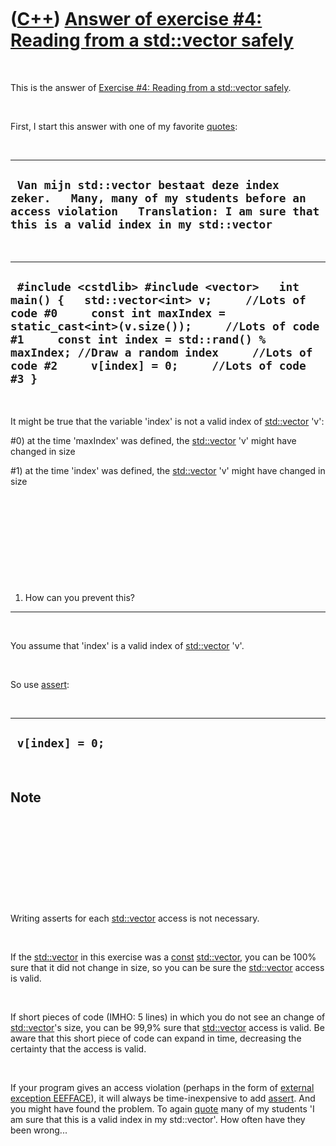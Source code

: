 
 

 

 

 

 

([C++](Cpp.md)) [Answer of exercise \#4: Reading from a std::vector safely](CppExerciseReadingFromAvectorSafelyAnswer.md)
===========================================================================================================================

 

This is the answer of [Exercise \#4: Reading from a std::vector
safely](CppExerciseReadingFromAvectorSafely.md).

 

First, I start this answer with one of my favorite
[quotes](CppQuotes.md):

 

  --------------------------------------------------------------------------------------------------------------------------------------------------------------------------------
  ` Van mijn std::vector bestaat deze index zeker.   Many, many of my students before an access violation   Translation: I am sure that this is a valid index in my std::vector`
  --------------------------------------------------------------------------------------------------------------------------------------------------------------------------------

 

  -------------------------------------------------------------------------------------------------------------------------------------------------------------------------------------------------------------------------------------------------------------------------------------------------------------------
  ` #include <cstdlib> #include <vector>   int main() {   std::vector<int> v;     //Lots of code #0     const int maxIndex = static_cast<int>(v.size());     //Lots of code #1     const int index = std::rand() % maxIndex; //Draw a random index     //Lots of code #2     v[index] = 0;     //Lots of code #3 }`
  -------------------------------------------------------------------------------------------------------------------------------------------------------------------------------------------------------------------------------------------------------------------------------------------------------------------

 

It might be true that the variable 'index' is not a valid index of
[std::vector](CppVector.md) 'v':

\#0) at the time 'maxIndex' was defined, the
[std::vector](CppVector.md) 'v' might have changed in size

\#1) at the time 'index' was defined, the [std::vector](CppVector.md)
'v' might have changed in size

 

 

 

 

 

1) How can you prevent this?
----------------------------

 

You assume that 'index' is a valid index of [std::vector](CppVector.md)
'v'.

 

So use [assert](CppAssert.md):

 

  ------------------
  ` v[index] = 0;`
  ------------------

 

Note
----

 

 

 

 

 

Writing asserts for each [std::vector](CppVector.md) access is not
necessary.

 

If the [std::vector](CppVector.md) in this exercise was a
[const](CppConst.md) [std::vector](CppVector.md), you can be 100% sure
that it did not change in size, so you can be sure the
[std::vector](CppVector.md) access is valid.

 

If short pieces of code (IMHO: 5 lines) in which you do not see an
change of [std::vector](CppVector.md)'s size, you can be 99,9% sure
that [std::vector](CppVector.md) access is valid. Be aware that this
short piece of code can expand in time, decreasing the certainty that
the access is valid.

 

If your program gives an access violation (perhaps in the form of
[external exception
EEFFACE](CppRuntimeErrorExternalExceptionEefface.md)), it will always
be time-inexpensive to add [assert](CppAssert.md). And you might have
found the problem. To again [quote](CppQuotes.md) many of my students
'I am sure that this is a valid index in my std::vector'. How often have
they been wrong...

 

 

 

 

 

 

